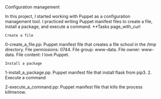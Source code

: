 Configuration management

In this project, I started working with Puppet as a configuration management tool. I practiced writing Puppet manifest files to create a file, install a package, and execute a command.
**Tasks page_with_curl

    Create a file

0-create_a_file.pp: Puppet manifest file that creates a file school in the /tmp directory. File permissions: 0744. File group: www-data. File owner: www-data. File content: I love Puppet.

    Install a package

1-install_a_package.pp: Puppet manifest file that install flask from pip3. 2. Execute a command

2-execute_a_command.pp: Puppet manifest file that kills the process killmenow.
